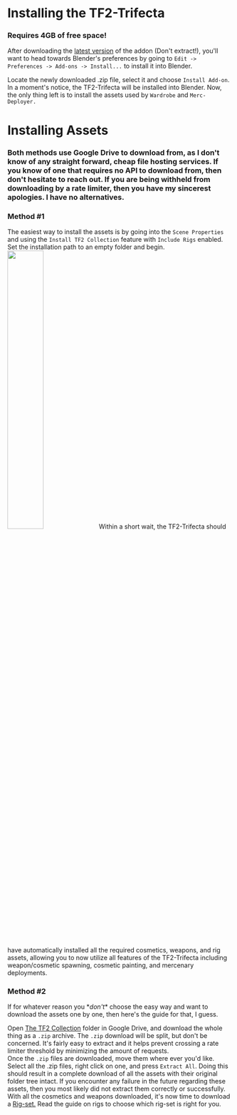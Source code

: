 # Installing the TF2-Trifecta
### Requires 4GB of free space!
After downloading the [latest version](https://github.com/hisprofile/TF2-Trifecta/releases) of the addon (Don't extract!), you'll want to head towards Blender's preferences by going to `Edit -> Preferences -> Add-ons -> Install...` to install it into Blender.  

Locate the newly downloaded .zip file, select it and choose `Install Add-on`. In a moment's notice, the TF2-Trifecta will be installed into Blender. Now, the only thing left is to install the assets used by `Wardrobe` and `Merc-Deployer.`

# Installing Assets

### Both methods use Google Drive to download from, as I don't know of any straight forward, cheap file hosting services. If you know of one that requires no API to download from, then don't hesitate to reach out. If you are being withheld from downloading by a rate limiter, then you have my sincerest apologies. I have no alternatives.

### Method #1
The easiest way to install the assets is by going into the `Scene Properties` and using the `Install TF2 Collection` feature with `Include Rigs` enabled. Set the installation path to an empty folder and begin.  
<img src="https://github.com/hisprofile/blenderstuff/assets/41131633/9ac28e55-852a-4af0-9123-a86a25dd1433" width=40%>
Within a short wait, the TF2-Trifecta should have automatically installed all the required cosmetics, weapons, and rig assets, allowing you to now utilize all features of the TF2-Trifecta including weapon/cosmetic spawning, cosmetic painting, and mercenary deployments.

### Method #2  
If for whatever reason you \**don't*\* choose the easy way and want to download the assets one by one, then here's the guide for that, I guess.

Open [The TF2 Collection](https://drive.google.com/drive/u/1/folders/1W0aNvtbGdBOdObtBBh7nsz9w661E6P_j) folder in Google Drive, and download the whole thing as a `.zip` archive. The `.zip` download will be split, but don't be concerned. It's fairly easy to extract and it helps prevent crossing a rate limiter threshold by minimizing the amount of requests.  
Once the `.zip` files are downloaded, move them where ever you'd like. Select all the .zip files, right click on one, and press `Extract All`. Doing this should result in a complete download of all the assets with their original folder tree intact. If you encounter any failure in the future regarding these assets, then you most likely did not extract them correctly or successfully.  
With all the cosmetics and weapons downloaded, it's now time to download a [Rig-set.](https://drive.google.com/drive/u/1/folders/1DF6S3lmqA8xtIMflWhzV242OrUnP62ws) Read the guide on rigs to choose which rig-set is right for you. 
